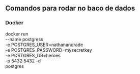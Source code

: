 ## Comandos para rodar no baco de dados

### Docker
docker run \
    --name postgress \
    -e POSTGRES_USER=nathanandrade \
    -e POSTGRES_PASSWORD=mysecretkey \
    -e POSTGRES_DB=heroes \
    -p 5432:5432
    -d \
    postgres